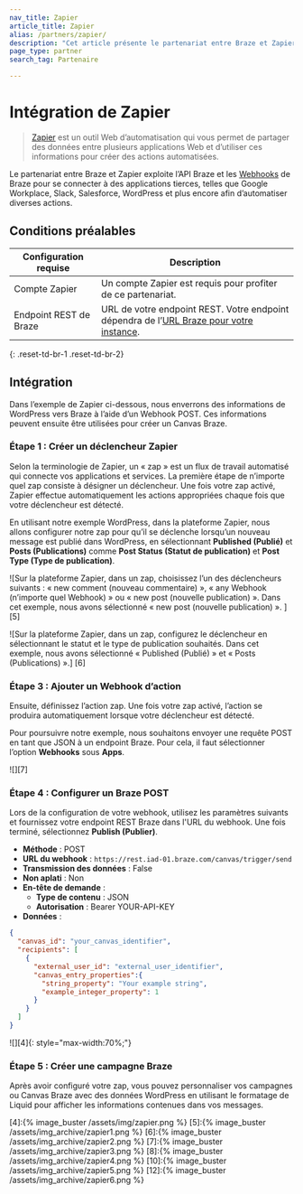 ```yaml
---
nav_title: Zapier
article_title: Zapier
alias: /partners/zapier/
description: "Cet article présente le partenariat entre Braze et Zapier, un outil Web d’automatisation qui vous permet de partager des données entre plusieurs applications Web et d’utiliser ces informations pour créer des actions automatisées."
page_type: partner
search_tag: Partenaire

---
```

# Intégration de Zapier

> [Zapier][1] est un outil Web d’automatisation qui vous permet de partager des données entre plusieurs applications Web et d’utiliser ces informations pour créer des actions automatisées. 

Le partenariat entre Braze et Zapier exploite l’API Braze et les [Webhooks][3] de Braze pour se connecter à des applications tierces, telles que Google Workplace, Slack, Salesforce, WordPress et plus encore afin d’automatiser diverses actions.

## Conditions préalables

| Configuration requise | Description |
|---|---|
| Compte Zapier | Un compte Zapier est requis pour profiter de ce partenariat. |
| Endpoint REST de Braze | URL de votre endpoint REST. Votre endpoint dépendra de l’[URL Braze pour votre instance][0]. |
{: .reset-td-br-1 .reset-td-br-2}

## Intégration

Dans l’exemple de Zapier ci-dessous, nous enverrons des informations de WordPress vers Braze à l’aide d’un Webhook POST. Ces informations peuvent ensuite être utilisées pour créer un Canvas Braze.

### Étape 1 : Créer un déclencheur Zapier

Selon la terminologie de Zapier, un « zap » est un flux de travail automatisé qui connecte vos applications et services. La première étape de n’importe quel zap consiste à désigner un déclencheur. Une fois votre zap activé, Zapier effectue automatiquement les actions appropriées chaque fois que votre déclencheur est détecté.

En utilisant notre exemple WordPress, dans la plateforme Zapier, nous allons configurer notre zap pour qu’il se déclenche lorsqu’un nouveau message est publié dans WordPress, en sélectionnant **Published (Publié)** et **Posts (Publications)** comme **Post Status (Statut de publication)** et **Post Type (Type de publication)**. 

![Sur la plateforme Zapier, dans un zap, choisissez l’un des déclencheurs suivants : « new comment (nouveau commentaire) », « any Webhook (n’importe quel Webhook) » ou « new post (nouvelle publication) ». Dans cet exemple, nous avons sélectionné « new post (nouvelle publication) ». ] [5]

![Sur la plateforme Zapier, dans un zap, configurez le déclencheur en sélectionnant le statut et le type de publication souhaités. Dans cet exemple, nous avons sélectionné « Published (Publié) » et « Posts (Publications) ».] [6]

### Étape 3 : Ajouter un Webhook d’action

Ensuite, définissez l’action zap. Une fois votre zap activé, l’action se produira automatiquement lorsque votre déclencheur est détecté.

Pour poursuivre notre exemple, nous souhaitons envoyer une requête POST en tant que JSON à un endpoint Braze. Pour cela, il faut sélectionner l’option **Webhooks** sous **Apps**.

![][7]

### Étape 4 : Configurer un Braze POST

Lors de la configuration de votre webhook, utilisez les paramètres suivants et fournissez votre endpoint REST Braze dans l'URL du webhook. Une fois terminé, sélectionnez **Publish (Publier)**.

- **Méthode** : POST
- **URL du webhook** : `https://rest.iad-01.braze.com/canvas/trigger/send`
- **Transmission des données** : False
- **Non aplati** : Non
- **En-tête de demande** :
  - **Type de contenu** : JSON
  - **Autorisation** : Bearer YOUR-API-KEY
- **Données** : 

```json
{
  "canvas_id": "your_canvas_identifier",
  "recipients": [
    {
      "external_user_id": "external_user_identifier",
      "canvas_entry_properties":{
        "string_property": "Your example string",
        "example_integer_property": 1
      }
    }
  ]
}
```

![][4]{: style="max-width:70%;"}

### Étape 5 : Créer une campagne Braze

Après avoir configuré votre zap, vous pouvez personnaliser vos campagnes ou Canvas Braze avec des données WordPress en utilisant le formatage de Liquid pour afficher les informations contenues dans vos messages.

[0]: {{site.baseurl}}/api/basics/#api-definitions
[1]: https://zapier.com/
[3]: {{site.baseurl}}/user_guide/message_building_by_channel/webhooks/creating_a_webhook/#creating-a-webhook
[4]:{% image_buster /assets/img/zapier.png %}
[5]:{% image_buster /assets/img_archive/zapier1.png %}
[6]:{% image_buster /assets/img_archive/zapier2.png %}
[7]:{% image_buster /assets/img_archive/zapier3.png %}
[8]:{% image_buster /assets/img_archive/zapier4.png %}
[10]:{% image_buster /assets/img_archive/zapier5.png %}
[12]:{% image_buster /assets/img_archive/zapier6.png %}